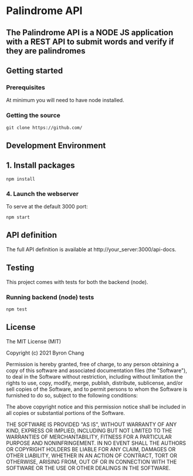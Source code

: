 # Palindrome API
The Palindrome API is a NODE JS application with a REST API to submit words and verify if they are palindromes
---

## Getting started

### Prerequisites
At minimum you will need to have node installed. 

### Getting the source
```
git clone https://github.com/
```

## Development Environment
## 1. Install packages
```
npm install
```
### 4. Launch the webserver
To serve at the default 3000 port:
```
npm start
```
## API definition
The full API definition is available at http://your_server:3000/api-docs.

## Testing
This project comes with tests for both the backend (node).

### Running backend (node) tests
```
npm test
```
## License
The MIT License (MIT)

Copyright (c) 2021 Byron Chang

Permission is hereby granted, free of charge, to any person obtaining a copy
of this software and associated documentation files (the "Software"), to deal
in the Software without restriction, including without limitation the rights
to use, copy, modify, merge, publish, distribute, sublicense, and/or sell
copies of the Software, and to permit persons to whom the Software is
furnished to do so, subject to the following conditions:

The above copyright notice and this permission notice shall be included in all
copies or substantial portions of the Software.

THE SOFTWARE IS PROVIDED "AS IS", WITHOUT WARRANTY OF ANY KIND, EXPRESS OR
IMPLIED, INCLUDING BUT NOT LIMITED TO THE WARRANTIES OF MERCHANTABILITY,
FITNESS FOR A PARTICULAR PURPOSE AND NONINFRINGEMENT. IN NO EVENT SHALL THE
AUTHORS OR COPYRIGHT HOLDERS BE LIABLE FOR ANY CLAIM, DAMAGES OR OTHER
LIABILITY, WHETHER IN AN ACTION OF CONTRACT, TORT OR OTHERWISE, ARISING FROM,
OUT OF OR IN CONNECTION WITH THE SOFTWARE OR THE USE OR OTHER DEALINGS IN THE
SOFTWARE.